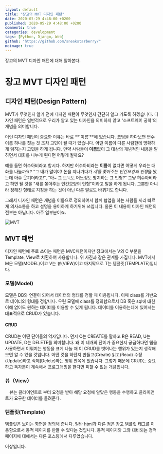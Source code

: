 ```yaml
---
layout: default
title: "장고의 MVT 디자인 패턴"
date: 2020-05-29 4:48:00 +0200
published: 2020-05-29 4:48:00 +0200
comments: true
categories: development
tags: [Python, Django, Web]
github: "https://github.com/sneakstarberry/"
noimage: true
---
```

장고의 MVT 디자인 패턴에 대해 알아본다.

<!--more-->

# 장고 MVT 디자인 패턴

## 디자인 패턴(Design Pattern)

 MVT가 무엇인지 알기 전에 디자인 패턴이 무엇인지 간단히 알고 가도록 하겠습니다. 디자인 패턴은 일반적으로 우리가 알고 있는 디자인을 의미하지 않고 '소프트웨어 공학'의 개념을 의미합니다. 

 이런 디자인 패턴이 중요한 이유는 바로 **'이름'**에 있습니다. 코딩을 하다보면 변수 이름 하나를 짓는 것 조차 고민이 될 때가 있습니다. 어떤 이름이 다른 사람한테 명확하게 읽히는지 고민을 하게 됩니다. 만약 사람들이 **이름**없이 그 대상의 개념적인 내용을 말하면서 대화를 나누게 된다면 어떻게 될까요?

 예를 들면 허수아비라고 합시다. 하지만 허수아비라는 **이름**이 없다면 어떻게 우리는 대화를 나눌까요? "그 내가 말이야! 논을 지나가다가 *새를 쫒아주는 인간모양의 인형*을 봤는데 아주 웃기더라고!", "아~ 그 도둑도 어느정도 방지하는 그 인형?" 그냥 허수아비라고 하면 될 것을 "새를 쫒아주는 인간모양의 인형"이라고 말을 하게 됩니다. 그뿐만 아니라 정해진 형태로 지칭을 하는 것이 아닌 다른 말로도 바뀌기도 합니다. 

 그래서 디자인 패턴은 개념을 이름으로 정의하여서 함께 협업을 하는 사람들 끼리 빠르게 의사소통을 하고 설명을 용이하게 하기위해 쓰입니다. 물론 이 내용이 디자인 패턴의 전부는 아닙니다. 아주 일부분이죠.

<img class="img-responsive" src = "/assets/images{{post.id}}/MVT.png" alt="MVT">

## MVT 패턴

 디자인 패턴에 주로 쓰이는 패턴은 MVC패턴이지만 장고에서는 V와 C 부분을 Template, View로 치환하여 사용합니다. 위 사진과 같은 관계를 가집니다. MVT에서 M은 모델(MODEL)이고 V는 뷰(VIEW)이고 마지막으로 T는 템플릿(TEMPLATE)입니다.  

### 모델(Model)

 모델은 DB와 연결이 되어서 데이터의 형태를 정할 때 이용됩니다. 이때 class를 기반으로 데이터의 형태를 정합니다. 우린 모델에 class를 정의함으로서 DB 혹은 sql에 대한 이해 없이도 원하는 데이터를 이용할 수 있게 됩니다. 데이터를 이용하는데에 있어서는 대표적으로 CRUD가 있습니다.
#### CRUD
 CRUD는 어떤 단어들의 약자입니다. 먼저 C는 CREATE를 말하고 R은 READ, U는 UPDATE, D는 DELETE를 의미합니다. 왜 이 네개의 단어가 중요한지 궁금하다면 웹을 사용하면서 이뤄지는 행동을 크게 나눌 때 이 CRUD를 벗어나는 행위가 있는지 생각해보면 알 수 있을 것입니다. 어떤 것을 하던지 만들고(Create) 읽고(Read) 수정(Update)하고 삭제(Delete)하는 행위 안쪽에 있습니다. 그렇기 때문에 CRUD는 중요하고 독자분이 계속해서 프로그래밍을 한다면 피할 수 없는 개념입니다.

### 뷰（View）

　뷰는 클라이언트로 부터 요청을 받아 해당 요청에 알맞은 행동을 수행하고 클라이언트가 요구한 데이터를 돌려준다.

### 템플릿(Template)
 템플릿은 보이는 화면을 정의해 줍니다. 일반 html과 다른 점은 장고 템플릿 태그를 이용함으로서 동적 페이지를 만들 수 있다는 것입니다. 동적 페이지와 그와 대비되는 정적 페이지에 대해서는 다른 포스팅에서 다루었습니다.

이상입니다.




